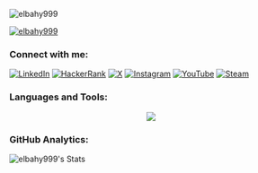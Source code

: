 <!--
**elbahy999/elbahy999** is a ✨ _special_ ✨ repository because its `README.md` (this file) appears on your GitHub profile.

Here are some ideas to get you started:

- 🔭 I’m currently working on ...
- 🌱 I’m currently learning ...
- 👯 I’m looking to collaborate on ...
- 🤔 I’m looking for help with ...
- 💬 Ask me about ...
- 📫 How to reach me: ...
- 😄 Pronouns: ...
- ⚡ Fun fact: ...
-->

<p align="left"> <img src="https://komarev.com/ghpvc/?username=elbahy999&label=Profile%20views&color=0e75b6&style=flat" alt="elbahy999" /> </p>

<p align="left"> <a href="https://github.com/ryo-ma/github-profile-trophy"><img src="https://github-profile-trophy.vercel.app/?username=elbahy999" alt="elbahy999" /></a> </p>

<h3 align="left">Connect with me:</h3>
<p align="left">
<a href="https://www.linkedin.com/in/elbahy999" target="_blank"><img src="https://skillicons.dev/icons?i=linkedin" alt="LinkedIn"></a>
<a href="https://www.hackerrank.com/profile/elbahy" target="_blank"><img src="https://skillicons.dev/icons?i=hackerrank" alt="HackerRank"></a>
<a href="https://x.com/elbahy999" target="_blank"><img src="https://skillicons.dev/icons?i=x" alt="X"></a>
<a href="https://www.instagram.com/elbahyu/" target="_blank"><img src="https://skillicons.dev/icons?i=instagram" alt="Instagram"></a>
<a href="https://www.youtube.com/@elbahy999" target="_blank"><img src="https://skillicons.dev/icons?i=youtube" alt="YouTube"></a>
<a href="https://steamcommunity.com/id/elbahy999/" target="_blank"><img src="https://skillicons.dev/icons?i=steam" alt="Steam"></a>
</p>

<h3 align="left">Languages and Tools:</h3>


<p align="center">
  <a href="https://go-skill-icons.vercel.app/">
    <img
      src="https://go-skill-icons.vercel.app/api/icons?i=py,powershell,docker,mysql,pytorch,cpp,seaborn,pandas,sqlserver,airflow,git"
    />
  </a>
</p>

<h3 align="left">GitHub Analytics:</h3>

![elbahy999's Stats](https://github-readme-stats.vercel.app/api?username=elbahy999&theme=darcula&show_icons=true&hide_border=true&count_private=true)

